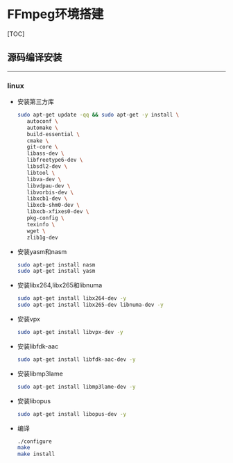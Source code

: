 # FFmpeg环境搭建

[TOC]



## 源码编译安装

---

### linux

- 安装第三方库

  ```sh
  sudo apt-get update -qq && sudo apt-get -y install \
     autoconf \
     automake \
     build-essential \
     cmake \
     git-core \
     libass-dev \
     libfreetype6-dev \
     libsdl2-dev \
     libtool \
     libva-dev \
     libvdpau-dev \
     libvorbis-dev \
     libxcb1-dev \
     libxcb-shm0-dev \
     libxcb-xfixes0-dev \
     pkg-config \
     texinfo \
     wget \
     zlib1g-dev
  ```

- 安装yasm和nasm

  ```sh
  sudo apt-get install nasm
  sudo apt-get install yasm
  ```

- 安装libx264,libx265和libnuma

  ```sh
  sudo apt-get install libx264-dev -y
  sudo apt-get install libx265-dev libnuma-dev -y
  ```

- 安装vpx

  ```sh
  sudo apt-get install libvpx-dev -y
  ```

- 安装libfdk-aac

  ```sh
  sudo apt-get install libfdk-aac-dev -y
  ```

- 安装libmp3lame

  ```sh
  sudo apt-get install libmp3lame-dev -y
  ```

- 安装libopus

  ```sh
  sudo apt-get install libopus-dev -y
  ```

- 编译

  ```sh
  ./configure
  make
  make install
  ```

  
